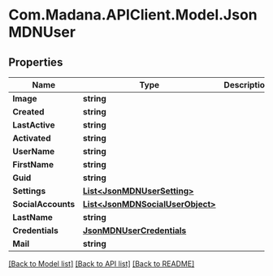 
# Com.Madana.APIClient.Model.JsonMDNUser

## Properties

Name | Type | Description | Notes
------------ | ------------- | ------------- | -------------
**Image** | **string** |  | [optional] 
**Created** | **string** |  | [optional] 
**LastActive** | **string** |  | [optional] 
**Activated** | **string** |  | [optional] 
**UserName** | **string** |  | [optional] 
**FirstName** | **string** |  | [optional] 
**Guid** | **string** |  | [optional] 
**Settings** | [**List&lt;JsonMDNUserSetting&gt;**](JsonMDNUserSetting.md) |  | [optional] 
**SocialAccounts** | [**List&lt;JsonMDNSocialUserObject&gt;**](JsonMDNSocialUserObject.md) |  | [optional] 
**LastName** | **string** |  | [optional] 
**Credentials** | [**JsonMDNUserCredentials**](JsonMDNUserCredentials.md) |  | [optional] 
**Mail** | **string** |  | [optional] 

[[Back to Model list]](../README.md#documentation-for-models)
[[Back to API list]](../README.md#documentation-for-api-endpoints)
[[Back to README]](../README.md)


